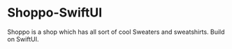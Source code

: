 # Shoppo-SwiftUI
Shoppo is a shop which has all sort of cool Sweaters and sweatshirts. Build on SwiftUI.

